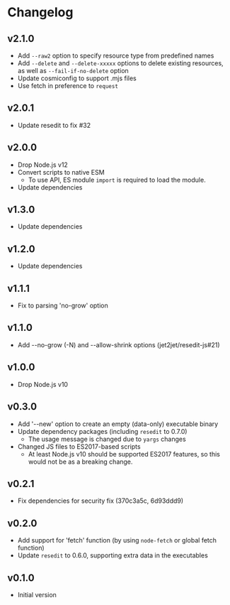 # Changelog

## v2.1.0

- Add `--raw2` option to specify resource type from predefined names
- Add `--delete` and `--delete-xxxxx` options to delete existing resources, as well as `--fail-if-no-delete` option
- Update cosmiconfig to support .mjs files
- Use fetch in preference to `request`

## v2.0.1

- Update resedit to fix #32

## v2.0.0

- Drop Node.js v12
- Convert scripts to native ESM
  - To use API, ES module `import` is required to load the module.
- Update dependencies

## v1.3.0

- Update dependencies

## v1.2.0

- Update dependencies

## v1.1.1

- Fix to parsing 'no-grow' option

## v1.1.0

- Add --no-grow (-N) and --allow-shrink options (jet2jet/resedit-js#21)

## v1.0.0

- Drop Node.js v10

## v0.3.0

- Add '--new' option to create an empty (data-only) executable binary
- Update dependency packages (including `resedit` to 0.7.0)
  - The usage message is changed due to `yargs` changes
- Changed JS files to ES2017-based scripts
  - At least Node.js v10 should be supported ES2017 features, so this would not be as a breaking change.

## v0.2.1

- Fix dependencies for security fix (370c3a5c, 6d93ddd9)

## v0.2.0

- Add support for 'fetch' function (by using `node-fetch` or global fetch function)
- Update `resedit` to 0.6.0, supporting extra data in the executables

## v0.1.0

- Initial version
